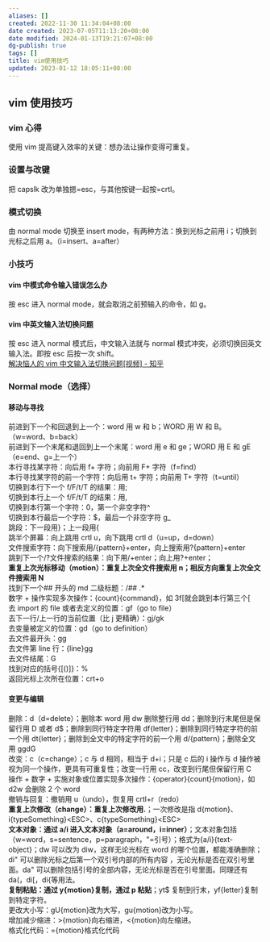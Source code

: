 ```yaml
---
aliases: []
created: 2022-11-30 11:34:04+08:00
date created: 2023-07-05T11:13:20+08:00
date modified: 2024-01-13T19:21:07+08:00
dg-publish: true
tags: []
title: vim使用技巧
updated: 2023-01-12 18:05:11+08:00
---
```


## vim 使用技巧
### vim 心得
使用 vim 提高键入效率的关键：想办法让操作变得可重复。
### 设置与改键
把 capslk 改为单独摁=esc，与其他按键一起按=crtl。
### 模式切换
由 normal mode 切换至 insert mode，有两种方法：换到光标之前用 i；切换到光标之后用 a。（i=insert、a=after）
### 小技巧
#### vim 中模式命令输入错误怎么办
按 esc 进入 normal mode，就会取消之前预输入的命令，如 g。
#### vim 中英文输入法切换问题
按 esc 进入 normal 模式后，中文输入法就与 normal 模式冲突，必须切换回英文输入法。即按 esc 后按一次 shift。  
[解决恼人的 vim 中文输入法切换问题[视频] - 知乎](https://zhuanlan.zhihu.com/p/49411224?utm_id=0)
### Normal mode（选择）
#### 移动与寻找
前进到下一个和回退到上一个：word 用 w 和 b；WORD 用 W 和 B。（w=word、b=back）  
前进到下一个末尾和退回到上一个末尾：word 用 e 和 ge；WORD 用 E 和 gE（e=end、g=上一个）  
本行寻找某字符：向后用 f+ 字符；向前用 F+ 字符（f=find）  
本行寻找某字符的前一个字符：向后用 t+ 字符；向前用 T+ 字符（t=until）  
切换到本行下一个 f/F/t/T 的结果：用;  
切换到本行上一个 f/F/t/T 的结果：用,  
切换到本行第一个字符：0，第一个非空字符^  
切换到本行最后一个字符：\$，最后一个非空字符 g\_  
跳段：下一段用}；上一段用{  
跳半个屏幕：向上跳用 crtl u，向下跳用 crtl d（u=up，d=down）  
文件搜索字符：向下搜索用/{pattern}+enter，向上搜索用?{pattern}+enter  
跳到下一个/?文件搜索的结果：向下用/+enter；向上用?+enter；  
**重复上次光标移动（motion）：重复上次全文件搜索用 n；相反方向重复上次全文件搜索用 N**  
找到下一个## 开头的 md 二级标题：/## .\*  
数字 + 操作实现多次操作：{count}{command}，如 3f\[就会跳到本行第三个\[  
去 import 的 file 或者去定义的位置：gf（go to file）  
去下一行/上一行的当前位置（比 j 更精确）：gj/gk  
去变量被定义的位置：gd（go to definition）  
去文件最开头：gg  
去文件第 line 行：{line}gg  
去文件结尾：G  
找到对应的括号{\[()\]}：%  
返回光标上次所在位置：crt+o
#### 变更与编辑
删除：d（d=delete）；删除本 word 用 dw 删除整行用 dd；删除到行末尾但是保留行用 D 或者 d\$；删除到同行特定字符用 df{letter}；删除到同行特定字符的前一个用 dt{letter}；删除到全文中的特定字符的前一个用 d/{pattern}；删除全文用 ggdG  
改变：c（c=change）；c 与 d 相同，相当于 d+i；只是 c 后的 i 操作与 d 操作被视为同一个操作，更具有可重复性；改变一行用 cc，改变到行尾但保留行用 C  
操作 + 数字 + 实施对象或位置实现多次操作：{operator}{count}{motion}，如 d2w 会删除 2 个 word  
撤销与回复：撤销用 u（undo），恢复用 crtl+r（redo）  
**重复上次修改（change）：重复上次修改用.**；一次修改是指 d{motion}、i{typeSomething}\<ESC\>、c{typeSomething}\<ESC\>  
**文本对象：通过 a/i 进入文本对象（a=around，i=inner）**；文本对象包括（w=word，s=sentence，p=paragraph，"=引号）；格式为{a/i}{text-object}；dw 可以改为 diw，这样无论光标在 word 的哪个位置，都能准确删除；di" 可以删除光标之后第一个双引号内部的所有内容 ，无论光标是否在双引号里面。da" 可以删除包括引号的全部内容，无论光标是否在引号里面。同理还有 da(，di\[，di{等用法。  
**复制粘贴：通过 y{motion}复制，通过 p 粘贴**；yt$ 复制到行末，yf{letter}复制到特定字符。  
更改大小写：gU{motion}改为大写，gu{motion}改为小写。  
增加减少缩进：>{motion}向右缩进，<{motion}向左缩进。  
格式化代码：={motion}格式化代码